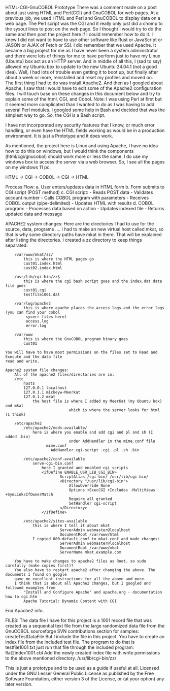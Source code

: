 HTML-CGI-GnuCOBOL Prototype
There was a comment made on a post about just using HTML and Perl(CGI) and GnuCOBOL for web pages.
At a previous job, we used HTML and Perl and GnuCOBOL to display data on a web page. The Perl script 
was the CGI and it really only just did a chomp to the sysout lines to post on the web page. 
So I thought I would try to do the same and then post the project here if I could remember how 
to do it. I knew I did not want to have to use other software like Rust or JavaScript or JASON or
 AJAX of Fetch or SSI.  I did remember that we used Apache. 
It became a big project for me as I have never been a system administrator and there were lots 
of things for me to have perform just to have my Linux (Ubuntu) box act as an HTTP server. And in 
middle of all this, I (sad to say) allowed my Ubuntu box to update to the new Ubuntu 24.04.1 (not 
a good idea).  Well, I had lots of trouble even getting it to boot up, but finally after about a 
week or more, reinstalled and reset my profiles and moved on.  
The first thing I had to do was install Apache2. And then as I googled about Apache, I saw 
that I would have to edit some of the Apache2 configuration files. I will touch base on these 
changes in this document below and try to explain some of the html, CGI, and Cobol. Note: I 
was using Perl at first but it seemed more complicated than I wanted to do as I was having to 
add several Perl modules.  I googled some help in Bash and decided that was the simplest way
to go. So, the CGI is a Bash script. 

I have not incorporated any security features that I know, or much error handling, or even have the 
HTML fields working as would be in a production environment. It is just a Prototype and it does work.

As mentioned, the project here is Linux and using Apache, I have no idea how to do this on windows, 
but I would think the components (html/cgi/gnucobol) should work more or less the same. I do 
use my windows box to access the server via a web browser.  So, I see all the pages on my windows 11 pc. 
 
HTML → CGI → COBOL → CGI → HTML 
 

Process Flow:
   a. User enters/updates data in HTML form
   b. Form submits to CGI script (POST method)
   c. CGI script:
      - Reads POST data
      - Validates account number
      - Calls COBOL program with parameters
      - Receives COBOL output (pipe-delimited)
      - Updates HTML with results
   d. COBOL program:
      - Processes data based on action
      - Updates indexed file
      - Returns updated data and message 
	 
APACHE2 system changes: 
	Here are the directories I had to use for the source, data, programs .... I had to make an new 
	virtual host called mkat, so that is why some directory paths have mkat in there. That will be 
	explained after listing the directories. I created a zz directory to keep things separated: 

		/var/www/mkat/zz/
			this is where the HTML pages go
			cust01.index.html
			cust02.index.html 
		
		/usr/lib/cgi-bin/zz$ 
			this is where the cgi bash script goes and the index.dat data file goes
			cust01.cgi
			testfile1001.dat 
			
		/var/log/apache2 
			this is where apache places the access logs and the error logs (you can find your cobol
			 syserr files here)
			 access.log
			 error.log 
			 
		/var/www 
			this is where the GnuCOBOL program binary goes
			cust01 
			
	You will have to have most permissions on the files set to Read and Execute and the data file
	read and write.
	
	Apache2 system file changes: 
		All of the apache2 files/directories are in: 
		/etc 
			hosts
			127.0.0.1 localhost
			127.0.1.1 mickeyw-Meerkat
			127.0.1.2 mkat		
				the host file is where I added my MeerKat (my Ubuntu box) and mkat 
                                which is where the server looks for html (I think)

		/etc/apache2 
			/etc/apache2/mods-available/
				here is where you enable and add cgi and pl and sh (I added .bin)  
                                under AddHandler in the mime.conf file
				      mime.conf 
						AddHandler cgi-script .cgi .pl .sh .bin

			/etc/apache2/conf-available
				serve-cgi-bin.conf 	
					here I granted and enabled cgi scripts
				    <IfDefine ENABLE_USR_LIB_CGI_BIN>
			                ScriptAlias /cgi-bin/ /usr/lib/cgi-bin/
							<Directory "/usr/lib/cgi-bin">
								AllowOverride None
								Options +ExecCGI +Includes -MultiViews +SymLinksIfOwnerMatch
								Require all granted
								SetHandler cgi-script
							</Directory>
					</IfDefine>

			/etc/apache2/sites-available 
				this is where I tell it about mkat 
					        ServerAdmin webmaster@localhost
							DocumentRoot /var/www/html 
				I copied 000-default.conf to mkat.conf and made changes: 
					        ServerAdmin webmaster@localhost
							DocumentRoot /var/www/mkat
							ServerName mkat.example.com

		You have to make changes to apache2 files as Root. so sudo carefully (make copies first)? 
		You also have to restart apache2 after changing the above. The documents I found on google 
		gave me excellent instructions for all the above and more.
		I think that is about all Apache2 changes, but I googled and followed examples from 
			"Install and Configure Apache" and apache.org - documentation how to cgi.htm 
			Apache Tutorial: Dynamic Content with CGI 
			
End Apache2 info. 

FILES: 
	The data file I have for this project is a 1001 record file that was created as a sequential text file 
	from the large randomized data file from the GnuCOBOL sourceforge SVN contributions section for 
	samples: createTestDataFile 
	But I include the file in this project.
	You have to create an index file from the included test file. The program to do that is testfile1001.txt 
	just run that file through the included program: flat2index1001.cbl 
	Add the newly created index file with write permissions to the above mentioned directory. /usr/lib/cgi-bin/zz/ 
	
This is just a prototype and to be used as a guide if useful at all. 
Licensed under the GNU Lesser General Public License as published by the
Free Software Foundation, either version 3 of the License, or (at your 
option) any later version. 

 
	
	
					
							
				

			

			
			
			

					
		

	
		
	
		

